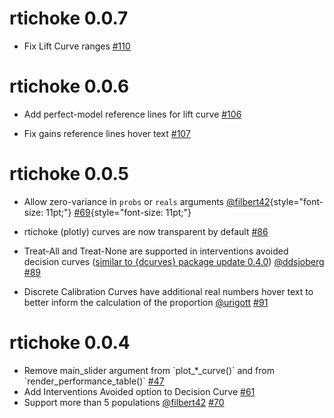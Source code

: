 # rtichoke 0.0.7

-   Fix Lift Curve ranges [#110](https://github.com/uriahf/rtichoke/issues/110)

# rtichoke 0.0.6

-   Add perfect-model reference lines for lift curve [#106](https://github.com/uriahf/rtichoke/issues/106)

-   Fix gains reference lines hover text [#107](https://github.com/uriahf/rtichoke/issues/107)

# rtichoke 0.0.5

-   Allow zero-variance in `probs` or `reals` arguments [\@filbert42](https://github.com/filbert42){style="font-size: 11pt;"} [#69](https://github.com/uriahf/rtichoke/issues/69){style="font-size: 11pt;"}

-   rtichoke (plotly) curves are now transparent by default [#86](https://github.com/uriahf/rtichoke/issues/86)

-   Treat-All and Treat-None are supported in interventions avoided decision curves ([similar to {dcurves} package update 0.4.0](https://www.danieldsjoberg.com/dcurves/news/index.html#dcurves-040)) [\@ddsjoberg](https://github.com/ddsjoberg) [#89](https://github.com/uriahf/rtichoke/issues/89)

-   Discrete Calibration Curves have additional real numbers hover text to better inform the calculation of the proportion [\@urigott](https://github.com/urigott) [#91](https://github.com/uriahf/rtichoke/issues/91)

# rtichoke 0.0.4

-   Remove main_slider argument from \`plot\_\*\_curve()\` and from \`render_performance_table()\` [#47](https://github.com/uriahf/rtichoke/issues/47)
-   Add Interventions Avoided option to Decision Curve [#61](https://github.com/uriahf/rtichoke/issues/61)
-   Support more than 5 populations [\@filbert42](https://github.com/filbert42) [#70](https://github.com/uriahf/rtichoke/issues/70)
